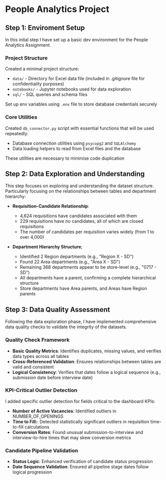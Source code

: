# People Analytics Project

## Step 1: Enviroment Setup

In this inital step I have set up a basic dev environment for the People Analytics Assignment. 

### Project Structure

Created a minimal project structure:

- `data/` - Directory for Excel data file (included in .gitignore file for confidentiality purposes)
- `notebooks/` - Jupyter notebooks used for data exploration 
- `sql/` - SQL queries and schema files 


Set up env variables using `.env` file to store database credentials securely

### Core Utilities 

Created `db_connector.py` script with essential functions that will be used repeatedly:

- Database connection utilities using `psycopg2` and `SQLAlchemy`
- Data loading helpers to read from Excel files and the database

These utilities are necessary to minimise code duplication 

## Step 2: Data Exploration and Understanding

This step focuses on exploring and understanding the dataset structure. Particularly focusing on the relationships between tables and department hierarchy:

- **Requisition-Candidate Relationship**:

    - 4,624 requisitions have candidates associated with them
    - 229 requisitions have no candidates, all of which are closed requisitions
    - The number of candidates per requisition varies widely (from 1 to over 4,000)

- **Department Hierarchy Structure**;

    - Identified 2 Region departments (e.g., "Region X - SD")
    - Found 22 Area departments (e.g., "Area X - SD")
    - Remaining 368 departments appear to be store-level (e.g., "0717 - SD")
    - All departments have a parent, confirming a complete hierarchical structure
    - Store departments have Area parents, and Areas have Region parents

## Step 3: Data Quality Assessment

Following the data exploration phase, I have implemented comprehensive data quality checks to validate the integrity of the datasets. 

### Quality Check Framework

- **Basic Quality Metrics**: Identifies duplicates, missing values, and verifies data types across all tables
- **Cross-Referenced Validation**: Ensures relationships between tables are valid and consistent
- **Logical Consistency**: Verifies that dates follow a logical sequence (e.g., submission date before interview date)

### KPI-Critical Outlier Detection 

I added specific outlier detection for fields critical to the dashboard KPIs:

- **Number of Active Vacancies**: Identified outliers in NUMBER_OF_OPENINGS
- **Time to Fill:**: Detected statistically significant outliers in requisition time-to-fill calculations
- **Conversion Rates**: Found unusual submission-to-interview and interview-to-hire times that may skew conversion metrics

### Candidate Pipeline Validation 

- **Status Logic**: Enhanced verification of candidate status progression
- **Date Sequence Validation**: Ensured all pipeline stage dates follow logical progression

